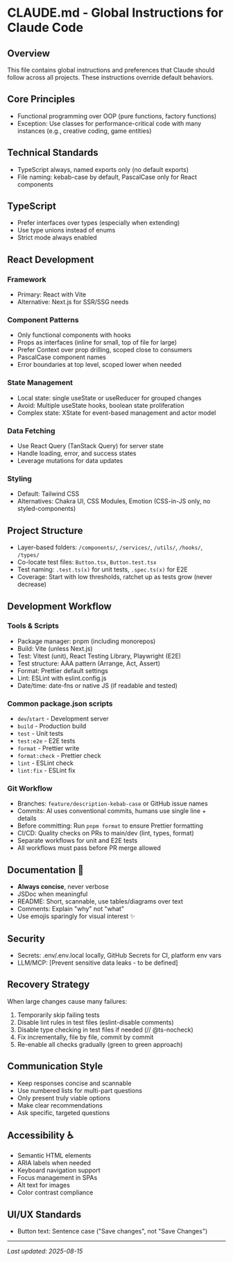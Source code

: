 # CLAUDE.md - Global Instructions for Claude Code

## Overview
This file contains global instructions and preferences that Claude should follow across all projects. These instructions override default behaviors.

## Core Principles
- Functional programming over OOP (pure functions, factory functions)
- Exception: Use classes for performance-critical code with many instances (e.g., creative coding, game entities)

## Technical Standards
- TypeScript always, named exports only (no default exports)
- File naming: kebab-case by default, PascalCase only for React components

## TypeScript
- Prefer interfaces over types (especially when extending)
- Use type unions instead of enums
- Strict mode always enabled

## React Development
### Framework
- Primary: React with Vite
- Alternative: Next.js for SSR/SSG needs

### Component Patterns
- Only functional components with hooks
- Props as interfaces (inline for small, top of file for large)
- Prefer Context over prop drilling, scoped close to consumers
- PascalCase component names
- Error boundaries at top level, scoped lower when needed

### State Management
- Local state: single useState or useReducer for grouped changes
- Avoid: Multiple useState hooks, boolean state proliferation
- Complex state: XState for event-based management and actor model

### Data Fetching
- Use React Query (TanStack Query) for server state
- Handle loading, error, and success states
- Leverage mutations for data updates

### Styling
- Default: Tailwind CSS
- Alternatives: Chakra UI, CSS Modules, Emotion (CSS-in-JS only, no styled-components)

## Project Structure
- Layer-based folders: `/components/`, `/services/`, `/utils/`, `/hooks/`, `/types/`
- Co-locate test files: `Button.tsx`, `Button.test.tsx`
- Test naming: `.test.ts(x)` for unit tests, `.spec.ts(x)` for E2E
- Coverage: Start with low thresholds, ratchet up as tests grow (never decrease)

## Development Workflow
### Tools & Scripts
- Package manager: pnpm (including monorepos)
- Build: Vite (unless Next.js)
- Test: Vitest (unit), React Testing Library, Playwright (E2E)
- Test structure: AAA pattern (Arrange, Act, Assert)
- Format: Prettier default settings
- Lint: ESLint with eslint.config.js
- Date/time: date-fns or native JS (if readable and tested)

### Common package.json scripts
- `dev`/`start` - Development server
- `build` - Production build  
- `test` - Unit tests
- `test:e2e` - E2E tests
- `format` - Prettier write
- `format:check` - Prettier check
- `lint` - ESLint check
- `lint:fix` - ESLint fix

### Git Workflow
- Branches: `feature/description-kebab-case` or GitHub issue names
- Commits: AI uses conventional commits, humans use single line + details
- Before committing: Run `pnpm format` to ensure Prettier formatting
- CI/CD: Quality checks on PRs to main/dev (lint, types, format)
- Separate workflows for unit and E2E tests
- All workflows must pass before PR merge allowed

## Documentation 📝
- **Always concise**, never verbose
- JSDoc when meaningful
- README: Short, scannable, use tables/diagrams over text
- Comments: Explain "why" not "what"
- Use emojis sparingly for visual interest ✨

## Security
- Secrets: .env/.env.local locally, GitHub Secrets for CI, platform env vars
- LLM/MCP: [Prevent sensitive data leaks - to be defined]

## Recovery Strategy
When large changes cause many failures:
1. Temporarily skip failing tests
2. Disable lint rules in test files (eslint-disable comments)
3. Disable type checking in test files if needed (// @ts-nocheck)
4. Fix incrementally, file by file, commit by commit
5. Re-enable all checks gradually (green to green approach)

## Communication Style
- Keep responses concise and scannable
- Use numbered lists for multi-part questions
- Only present truly viable options
- Make clear recommendations
- Ask specific, targeted questions

## Accessibility ♿
- Semantic HTML elements
- ARIA labels when needed
- Keyboard navigation support
- Focus management in SPAs
- Alt text for images
- Color contrast compliance

## UI/UX Standards
- Button text: Sentence case ("Save changes", not "Save Changes")

---
_Last updated: 2025-08-15_